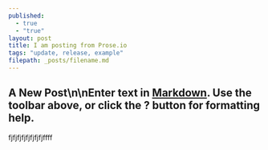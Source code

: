 ```yaml
---
published: 
  - true
  - "true"
layout: post
title: I am posting from Prose.io
tags: "update, release, example"
filepath: _posts/filename.md
---
```


## A New Post\n\nEnter text in [Markdown](http://daringfireball.net/projects/markdown/). Use the toolbar above, or click the **?** button for formatting help.

fjfjfjfjfjfjfjfjffff
